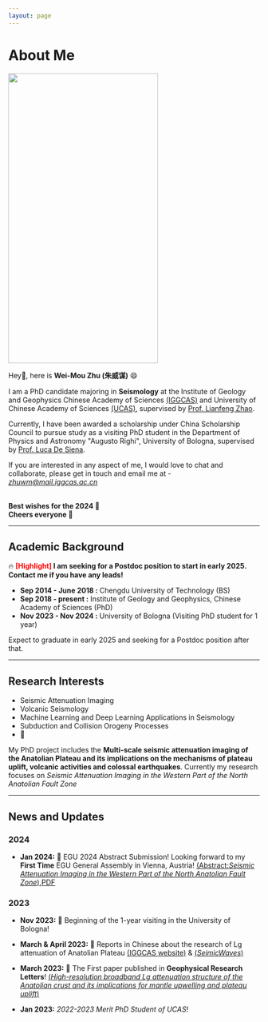 ```yaml
---
layout: page
---
```


# About Me

<img src="https://weimouzhu.github.io/images/../../../images/WMZ.jpg" class="floatpic" width="300" height="580">

Hey👋, here is **Wei-Mou Zhu (朱威谋)** 😄

I am a PhD candidate majoring in **Seismology** at the Institute of Geology and Geophysics Chinese Academy of Sciences [(IGGCAS)](http://english.igg.cas.cn/) and University of Chinese Academy of Sciences [(UCAS)](https://www.ucas.ac.cn/), supervised by [Prof. Lianfeng Zhao](https://www.researchgate.net/profile/Lianfeng-Zhao).

Currently, I have been awarded a scholarship under China Scholarship Council to pursue study as a visiting PhD student in the Department of Physics and Astronomy "Augusto Righi", University of Bologna, supervised by [Prof. Luca De Siena](https://www.unibo.it/sitoweb/luca.desiena2/en).

If you are interested in any aspect of me, I would love to chat and collaborate, please get in touch and email me at - *zhuwm@mail.iggcas.ac.cn*

<br>**Best wishes for the 2024 🎊**
<br>**Cheers everyone 🎉**

---

## Academic Background

🔥 **<font color='red'>[Highlight]</font> I am seeking for a Postdoc position to start in early 2025. Contact me if you have any leads!**

- **Sep 2014 - June 2018 :** Chengdu University of Technology (BS)
- **Sep 2018 - present :** Institute of Geology and Geophysics, Chinese Academy of Sciences (PhD)
- **Nov 2023 - Nov 2024 :** University of Bologna (Visiting PhD student for 1 year)

Expect to graduate in early 2025 and seeking for a Postdoc position after that.

---

## Research Interests

- Seismic Attenuation Imaging
- Volcanic Seismology
- Machine Learning and Deep Learning Applications in Seismology
- Subduction and Collision Orogeny Processes
- 🔗

My PhD project includes the **Multi-scale seismic attenuation imaging of the Anatolian Plateau and its implications on the mechanisms of plateau uplift, volcanic activities and colossal earthquakes**. Currently my research focuses on _Seismic Attenuation Imaging in the Western Part of the North Anatolian Fault Zone_

---

## News and Updates

### 2024

- **Jan 2024:** 🥳 EGU 2024 Abstract Submission!
  Looking forward to my **First Time** EGU General Assembly in Vienna, Austria!
  [(Abstract:_Seismic Attenuation Imaging in the Western Part of the North Anatolian Fault Zone_)](https://meetingorganizer.copernicus.org/EGU24/EGU24-3916.html),[PDF]()

### 2023

- **Nov 2023:** 🛫 Beginning of the 1-year visiting in the University of Bologna!

- **March & April 2023:** 📰 Reports in Chinese about the research of Lg attenuation of Anatolian Plateau [(IGGCAS website)](https://igg.cas.cn/xwzx/yjcg/202303/t20230329_6720093.html) & [(_SeimicWaves_)](https://mp.weixin.qq.com/s/7GpheW4wel2JiFRbS3aX4w)

- **March 2023:** 📖 The First paper published in **Geophysical Research Letters**!
  [(_High-resolution broadband Lg attenuation structure of the Anatolian crust and its implications for mantle upwelling and plateau uplift_)](https://doi.org/10.1029/2023GL103470)

- **Jan 2023:** _2022-2023 Merit PhD Student of UCAS_!
